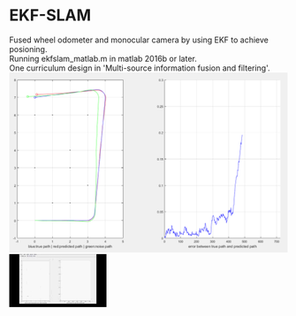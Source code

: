 # EKF-SLAM
Fused wheel odometer and monocular camera by using EKF to achieve posioning.  
Running ekfslam_matlab.m in matlab 2016b or later.  
One curriculum design in 'Multi-source information fusion and filtering'.
![image](https://github.com/FanZhenhui/EKF-SLAM/blob/master/image/time2.PNG)
![image](https://github.com/FanZhenhui/EKF-SLAM/blob/master/image/ekfslam.gif)
